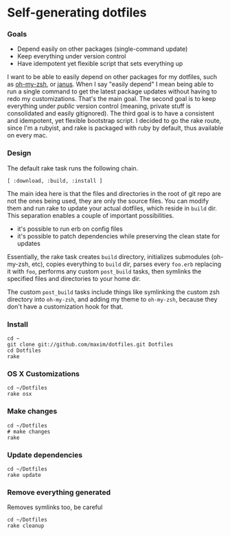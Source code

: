 # Self-generating dotfiles

### Goals

- Depend easily on other packages (single-command update)
- Keep everything under version control
- Have idempotent yet flexible script that sets everything up

I want to be able to easily depend on other packages for my dotfiles, such as [oh-my-zsh](https://github.com/robbyrussell/oh-my-zsh), or [janus](https://github.com/carlhuda/janus). When I say "easily depend" I mean being able to run a single command to get the latest package updates without having to redo my customizations. That's the main goal. The second goal is to keep everything under _public_ version control (meaning, private stuff is consolidated and easily gitignored). The third goal is to have a consistent and idempotent, yet flexible bootstrap script. I decided to go the rake route, since I'm a rubyist, and rake is packaged with ruby by default, thus available on every mac.

### Design

The default rake task runs the following chain.

    [ :download, :build, :install ]

The main idea here is that the files and directories in the root of git repo are not the ones being used, they are only the source files. You can modify them and run rake to update your actual dotfiles, which reside in `build` dir. This separation enables a couple of important possibilities.

- it's possible to run erb on config files
- it's possible to patch dependencies while preserving the clean state for updates

Essentially, the rake task creates `build` directory, initializes submodules (oh-my-zsh, etc), copies everything to `build` dir, parses every `foo.erb` replacing it with `foo`, performs any custom `post_build` tasks, then symlinks the specified files and directories to your home dir.

The custom `post_build` tasks include things like symlinking the custom zsh directory into `oh-my-zsh`, and adding my theme to `oh-my-zsh`, because they don't have a customization hook for that.


### Install

    cd ~
    git clone git://github.com/maxim/dotfiles.git Dotfiles
    cd Dotfiles
    rake

### OS X Customizations

    cd ~/Dotfiles
    rake osx

### Make changes

    cd ~/Dotfiles
    # make changes
    rake

### Update dependencies

    cd ~/Dotfiles
    rake update

### Remove everything generated

Removes symlinks too, be careful

    cd ~/Dotfiles
    rake cleanup
